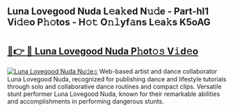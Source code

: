 ## Luna Lovegood Nuda L𝚎a𝚔ed N𝚞𝚍e - Part-hI1 Vi𝚍𝚎o P𝚑𝚘tos - H𝚘𝚝 O𝚗𝚕yf𝚊ns L𝚎a𝚔s K5oAG

# <h2><a href="http://kf1p1qu.oniu.top/?m=Luna+Lovegood+Nuda">🔗👉 🔴 Luna Lovegood Nuda P𝚑ot𝚘𝚜 V𝚒d𝚎o</a></h2>

[![Luna Lovegood Nuda Nu𝚍e𝚜](https://i.imgur.com/0qMVB7G.gif)](http://kf1p1qu.oniu.top/?m=Luna+Lovegood+Nuda)
Web-based artist and dance collaborator Luna Lovegood Nuda, recognized for publishing dance and lifestyle tutorials through solo and collaborative dance routines and compact clips. Versatile stunt performer Luna Lovegood Nuda, known for their remarkable abilities and accomplishments in performing dangerous stunts.  
